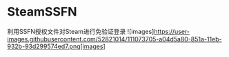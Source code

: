 # SteamSSFN
利用SSFN授权文件对Steam进行免验证登录
![images]https://user-images.githubusercontent.com/52821014/111073705-a04d5a80-851a-11eb-932b-93d299574ed7.png[images]
